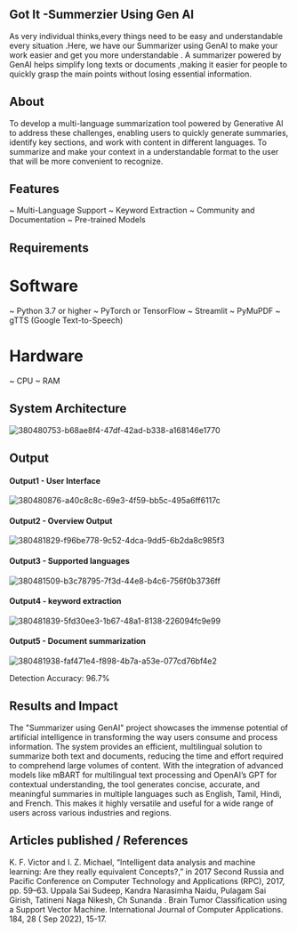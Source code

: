 ## Got It -Summerzier Using Gen AI
As very individual thinks,every things need to be easy and understandable every situation .Here, we have our Summarizer using GenAI to make your work easier and get you more understandable .
A summarizer powered by GenAI helps simplify long texts or documents ,making it easier for people to quickly grasp the main points without losing essential information.


## About
To develop a multi-language summarization tool powered by Generative AI to address these challenges, enabling users to quickly generate summaries, identify key sections, and work with content in different languages.
To summarize and make your context in a understandable format to the user that will be more convenient to recognize.


## Features
~ Multi-Language Support
~ Keyword Extraction
~ Community and Documentation
~ Pre-trained Models

## Requirements
# Software
~ Python 3.7 or higher
~ PyTorch or TensorFlow
~ Streamlit
~ PyMuPDF
~ gTTS (Google Text-to-Speech)
# Hardware
~ CPU
~ RAM

## System Architecture
![380480753-b68ae8f4-47df-42ad-b338-a168146e1770](https://github.com/user-attachments/assets/1b043f61-1e73-40c9-9575-1973bd6ffa82)


## Output

#### Output1 - User Interface

![380480876-a40c8c8c-69e3-4f59-bb5c-495a6ff6117c](https://github.com/user-attachments/assets/eb92c4d8-3e48-42e7-bc1f-d0a60ccfe096)


#### Output2 - Overview Output
![380481829-f96be778-9c52-4dca-9dd5-6b2da8c985f3](https://github.com/user-attachments/assets/cfeed599-11f7-4066-9d4f-6f2c7491df41)


#### Output3 - Supported languages
![380481509-b3c78795-7f3d-44e8-b4c6-756f0b3736ff](https://github.com/user-attachments/assets/f3155539-87bc-4839-9600-e159ebc24156)


#### Output4 - keyword extraction
![380481839-5fd30ee3-1b67-48a1-8138-226094fc9e99](https://github.com/user-attachments/assets/cbf9e48f-9a8b-4dbf-b82d-1cc0e3a25fd0)



#### Output5 - Document summarization

![380481938-faf471e4-f898-4b7a-a53e-077cd76bf4e2](https://github.com/user-attachments/assets/3f3b460e-1737-421c-baf7-c7e1d984cb13)


Detection Accuracy: 96.7%


## Results and Impact
The "Summarizer using GenAI" project showcases the immense potential of artificial intelligence in transforming the way users consume and process information. The system provides an efficient, multilingual solution to summarize both text and documents, reducing the time and effort required to comprehend large volumes of content. With the integration of advanced models like mBART for multilingual text processing and OpenAI’s GPT for contextual understanding, the tool generates concise, accurate, and meaningful summaries in multiple languages such as English, Tamil, Hindi, and French. This makes it highly versatile and useful for a wide range of users across various industries and regions.

## Articles published / References
K. F. Victor and I. Z. Michael, “Intelligent data analysis and machine learning: Are they really equivalent Concepts?,” in 2017 Second Russia and Pacific Conference on Computer Technology and Applications (RPC), 2017, pp. 59–63.
Uppala Sai Sudeep, Kandra Narasimha Naidu, Pulagam Sai Girish, Tatineni Naga Nikesh, Ch Sunanda . Brain Tumor Classification using a Support Vector Machine. International Journal of Computer Applications. 184, 28 ( Sep 2022), 15-17. 







